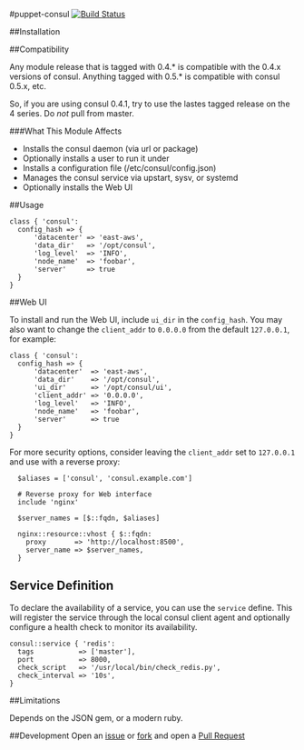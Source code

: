 #puppet-consul
[![Build Status](https://travis-ci.org/solarkennedy/puppet-consul.png)](https://travis-ci.org/solarkennedy/puppet-consul)

##Installation

##Compatibility

Any module release that is tagged with 0.4.* is compatible with the 0.4.x
versions of consul. Anything tagged with 0.5.* is compatible with consul
0.5.x, etc.

So, if you are using consul 0.4.1, try to use the lastes tagged release
on the 4 series. Do *not* pull from master.

###What This Module Affects

* Installs the consul daemon (via url or package)
* Optionally installs a user to run it under
* Installs a configuration file (/etc/consul/config.json)
* Manages the consul service via upstart, sysv, or systemd
* Optionally installs the Web UI

##Usage

```puppet
class { 'consul':
  config_hash => {
      'datacenter' => 'east-aws',
      'data_dir'   => '/opt/consul',
      'log_level'  => 'INFO',
      'node_name'  => 'foobar',
      'server'     => true
  }
}
```

##Web UI

To install and run the Web UI, include `ui_dir` in the `config_hash`.  You may also 
want to change the `client_addr` to `0.0.0.0` from the default `127.0.0.1`, 
for example:
```puppet
class { 'consul':
  config_hash => {
      'datacenter'  => 'east-aws',
      'data_dir'    => '/opt/consul',
      'ui_dir'      => '/opt/consul/ui',
      'client_addr' => '0.0.0.0',
      'log_level'   => 'INFO',
      'node_name'   => 'foobar',
      'server'      => true
  }
}
```
For more security options, consider leaving the `client_addr` set to `127.0.0.1`
and use with a reverse proxy:
```puppet
  $aliases = ['consul', 'consul.example.com']

  # Reverse proxy for Web interface
  include 'nginx'

  $server_names = [$::fqdn, $aliases]

  nginx::resource::vhost { $::fqdn:
    proxy       => 'http://localhost:8500',
    server_name => $server_names,
  }
```

## Service Definition

To declare the availability of a service, you can use the `service` define. This 
will register the service through the local consul client agent and optionally 
configure a health check to monitor its availability.

```puppet
consul::service { 'redis':
  tags           => ['master'],
  port           => 8000,
  check_script   => '/usr/local/bin/check_redis.py',
  check_interval => '10s',
}
```

##Limitations

Depends on the JSON gem, or a modern ruby.

##Development
Open an [issue](https://github.com/solarkennedy/puppet-consul/issues) or 
[fork](https://github.com/solarkennedy/puppet-consul/fork) and open a 
[Pull Request](https://github.com/solarkennedy/puppet-consul/pulls)
